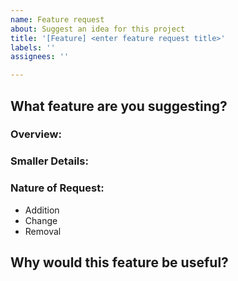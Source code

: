 ```yaml
---
name: Feature request
about: Suggest an idea for this project
title: '[Feature] <enter feature request title>'
labels: ''
assignees: ''

---
```


<!-- ⚠️⚠️ Do Not Delete This! feature_request_template ⚠️⚠️ -->
<!-- Please read our Rules of Conduct: https://opensource.microsoft.com/codeofconduct/ -->
<!-- Please search existing issues to avoid creating duplicates. -->

## What feature are you suggesting?
### Overview:
<!-- Describe the feature you'd like. -->

### Smaller Details: 
<!-- These may include specific methods of implementation etc. -->

### Nature of Request:  
<!-- Remove all that do not apply to your request.  -->
- Addition
- Change
- Removal
<!--  Removal of certain features or implementation due to a specific issue/bug or because of low quality code, etc.  -->

## Why would this feature be useful?
